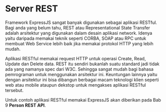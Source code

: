 # Server REST

Framework ExpressJS sangat banyak digunakan sebagai aplikasi RESTful. Bagi anda yang belum tahu, REST atau Representational State Transfer adalah arsitektur yang digunakan dalam desain aplikasi network. Idenya yaitu daripada memakai teknik seperti CORBA, SOAP atau RPC untuk membuat Web Service lebih baik jika memakai protokol HTTP yang lebih mudah.

Aplikasi RESTful memakai request HTTP untuk operasi Create, Read, Update dan Delete data. REST itu sendiri bukanlah suatu standard jadi tidak ada yang namanya spec dari W3C. Sehingga sangat mudah bagi bahasa pemrograman untuk menggunakan arsitektur ini. Keuntungan lainnya yaitu dengan arsitektur ini bisa dibangun berbagai macam teknologi klien seperti web atau mobile ataupun dekstop untuk mengakses aplikasi RESTful tersebut.

Untuk contoh aplikasi RESTful memakai ExpressJS akan diberikan pada Bab 9 **Person REST API**.








